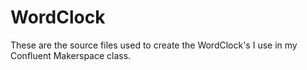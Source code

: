 # WordClock

These are the source files used to create the WordClock's I use in my Confluent Makerspace class.
